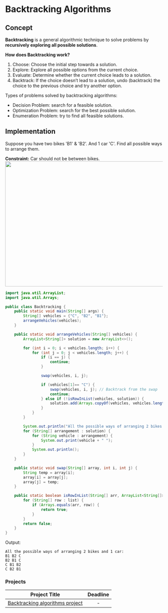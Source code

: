 # Backtracking Algorithms

## Concept 
**Backtracking** is a general algorithmic technique to solve problems by **recursively exploring all possible solutions**.

**How does Backtracking work?**

1. Choose: Choose the initial step towards a solution.
2. Explore: Explore all possible options from the current choice.
3. Evaluate: Determine whether the current choice leads to a solution.
4. Backtrack: If the choice doesn’t lead to a solution, undo (backtrack) the choice to the previous choice and try another option.

Types of problems solved by backtracking algorithms:

- Decision Problem: search for a feasible solution.
- Optimization Problem: search for the best possible solution.
- Enumeration Problem: try to find all feasible solutions.

## Implementation
Suppose you have two bikes 'B1' & 'B2'. And 1 car 'C'. Find all possible ways to arrange them. 

**Constraint:** Car should not be between bikes.
<img src="https://github.com/SAFCSP-Team/data-structures-and-algorithms-bootcamp/assets/148013077/bf6cc992-fdd8-41e4-bf3f-6f23ddb14af2" width="1000" height="400" />
```java
import java.util.ArrayList;
import java.util.Arrays;

public class Backtracking {
    public static void main(String[] args) {
        String[] vehicles = {"C", "B2", "B1"};
        arrangeVehicles(vehicles);
    }

    public static void arrangeVehicles(String[] vehicles) {
        ArrayList<String[]> solution = new ArrayList<>();

        for (int i = 0; i < vehicles.length; i++) {
            for (int j = 0; j < vehicles.length; j++) {
                if (i == j) {
                    continue;
                }

                swap(vehicles, i, j);

                if (vehicles[1]== "C") {
                    swap(vehicles, i, j); // Backtrack from the swap
                    continue;
                } else if (!isRowInList(vehicles, solution)) {
                    solution.add(Arrays.copyOf(vehicles, vehicles.length));
                }
            }
        }

        System.out.println("All the possible ways of arranging 2 bikes and 1 car:");
        for (String[] arrangement : solution) {
            for (String vehicle : arrangement) {
                System.out.print(vehicle + " ");
            }
            System.out.println();
        }
    }

    public static void swap(String[] array, int i, int j) {
        String temp = array[i];
        array[i] = array[j];
        array[j] = temp;
    }

    public static boolean isRowInList(String[] arr, ArrayList<String[]> list) {
        for (String[] row : list) {
            if (Arrays.equals(arr, row)) {
                return true;
            }
        }
        return false;
    }
}
```
Output:
```
All the possible ways of arranging 2 bikes and 1 car:
B1 B2 C 
B2 B1 C 
C B1 B2 
C B2 B1 
```

### Projects

|Project Title | Deadline |
|:-----------:|:-------------:|
|[Backtracking algorithms project](https://github.com/SAFCSP-Team/backtracking-algorithms-project) | - | 

